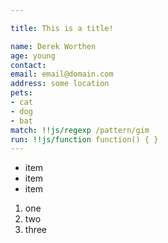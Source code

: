 ```yaml
---

title: This is a title!

name: Derek Worthen
age: young
contact:
email: email@domain.com
address: some location
pets:
- cat
- dog
- bat
match: !!js/regexp /pattern/gim
run: !!js/function function() { }
---
```


* item
* item
* item

1.  one
2.  two
3.  three
